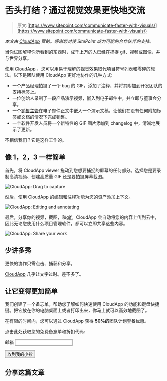 # 舌头打结？通过视觉效果更快地交流

> 原文:[https://www.sitepoint.com/communicate-faster-with-visuals/](https://www.sitepoint.com/communicate-faster-with-visuals/)

*本文由 [CloudApp](https://www.getcloudapp.com/uses/what-is-cloudapp?utm_campaign=buyselladsdec2017post&utm_source=buysellads_post&utm_content=buysellads_dec2017sitepointpost) 赞助。感谢您对使 SitePoint 成为可能的合作伙伴的支持。*

当你试图解释你所看到的东西时，成千上万的人已经在捕捉 gif、视频或图像，并与世界分享。

使用 [CloudApp](https://www.getcloudapp.com/uses/what-is-cloudapp?utm_campaign=buyselladsdec2017post&utm_source=buysellads_post&utm_content=buysellads_dec2017sitepointpost) ，您可以用易于理解的视觉效果取代项目符号列表和零碎的想法。以下是团队使用 CloudApp 更好地协作的几种方式:

*   一个产品经理拍摄了一个 bug 的 GIF，添加了注释，并将其附加到开发团队的支持标签上。
*   一位创始人录制了一段产品演示视频，嵌入到电子邮件中，并立即与董事会分享。
*   一个[销售主管](https://medium.com/@cloudapp/how-to-use-gifs-to-close-more-sales-d125159bfd19?utm_campaign=buyselladsdec2017post&utm_source=buysellads_post&utm_content=buysellads_mediumsalesleads)在电子邮件正文中嵌入一个演示文稿，让他们在没有任何附加标签或文档的情况下完成销售。
*   一个软件开发人员将一个新特性的 GIF 图片添加到 changelog 中，清晰地展示了更新。

不相信我们？它是这样工作的。

## 像 1，2，3 一样简单

首先，将 CloudApp viewer 拖动到您想要捕捉的屏幕的任何部分。选择您是要录制高清视频、创建高质量 GIF 还是要拍摄屏幕截图。

![CloudApp: Drag to capture](../Images/474c111725473dc2cc8617f38eac32ae.png)

然后，使用 CloudApp 的编辑和注释功能为您的资产添加上下文。

![CloudApp: Editing and annotating](../Images/2d39297255d375f5efdea4ef71db4915.png)

最后，分享你的视频，截图，和[gif](https://www.getcloudapp.com/uses/gif-creator-app?utm_campaign=buyselladsdec2017post&utm_source=buysellads_post&utm_content=buysellads_dec2017sitepointpost3)。CloudApp 会自动将您的内容上传到云中，因此无论您使用什么项目管理软件，都可以立即共享这些内容。

![CloudApp: Share your work](../Images/a15363ae36a6b30a80834e79e267cc09.png)

## 少讲多秀

更快的协作只需点击、捕获和分享。

[CloudApp](https://www.getcloudapp.com/signup?utm_campaign=buyselladsdec2017post2&utm_source=buysellads_post&utm_content=buysellads_dec2017sitepointpost) 几乎让文字过时。差不多了。

## 让它变得更加简单

我们创建了一个备忘单，帮助您了解如何快速使用 CloudApp 的功能和键盘快捷键。把它放在你的电脑桌面上或者打印出来，你马上就可以高效地截图了。

在有限的时间内，您可以通过 CloudApp 获得 **50%的**团队计划套餐优惠。

点击此处获取您的免费备忘单和折扣代码:

<form action="http://go.sitepoint.com/t/y/s/stisi/" method="post" id="subForm">

<label for="fieldEmail">邮箱</label>
<input id="fieldEmail" name="cm-stisi-stisi" type="email" required="">

<button type="submit">收到我的小抄</button>

</form>

## 分享这篇文章